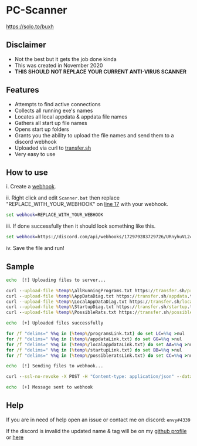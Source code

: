 # PC-Scanner
https://solo.to/buxh

## Disclaimer
- Not the best but it gets the job done kinda
- This was created in November 2020
- **THIS SHOULD NOT REPLACE YOUR CURRENT ANTI-VIRUS SCANNER**

## Features
- Attempts to find active connections
- Collects all running exe's names
- Locates all local appdata & appdata file names
- Gathers all start up file names
- Opens start up folders
- Grants you the ability to upload the file names and send them to a discord webhook
- Uploaded via curl to [transfer.sh](https://transfer.sh)
- Very easy to use

## How to use
i. Create a [webhook](https://www.socialoomph.com/help/view/help_discord_webhook_how/).

ii. Right click and edit `Scanner.bat` then replace "REPLACE_WITH_YOUR_WEBHOOK" on [line 17](https://github.com/buxh/PC-Scanner/blob/main/Scanner.bat#L17) with your webhook.
```bat
set webhook=REPLACE_WITH_YOUR_WEBHOOK
```
iii. If done successfully then it should look something like this.
```bat
set webhook=https://discord.com/api/webhooks/172979283729726/URnyhuVL24vJ9pAFOeBFHAZSU2eCRAEEQSLl1NPrbYWDrsO8SLiNwmQ5vvxDmj_nkZqg
```
iv. Save the file and run!

## Sample
```bat
echo  [!] Uploading files to server...

curl --upload-file %temp%\allRunningPrograms.txt https://transfer.sh/programs.txt > %temp%/programsLink.txt
curl --upload-file %temp%\AppDataDiag.txt https://transfer.sh/appdata.txt > %temp%/appdataLink.txt
curl --upload-file %temp%\LocalAppDataDiag.txt https://transfer.sh/localappdata.txt > %temp%/localappdataLink.txt
curl --upload-file %temp%\StartupDiag.txt https://transfer.sh/startup.txt > %temp%/startupLink.txt
curl --upload-file %temp%\PossibleRats.txt https://transfer.sh/possiblerats.txt > %temp%/possibleratsLink.txt

echo  [+] Uploaded files successfully

for /f "delims=" %%q in (%temp%/programsLink.txt) do set LC=%%q >nul
for /f "delims=" %%q in (%temp%/appdataLink.txt) do set GG=%%q >nul
for /f "delims=" %%q in (%temp%/localappdataLink.txt) do set AA=%%q >nul
for /f "delims=" %%q in (%temp%/startupLink.txt) do set BB=%%q >nul
for /f "delims=" %%q in (%temp%/possibleratsLink.txt) do set CC=%%q >nul

echo  [!] Sending files to webhook...

curl --ssl-no-revoke -X POST -H "Content-type: application/json" --data "{\"content\": \"--------------------------------\n@everyone\n`Scan Results`\n\nPC Username: **%USERNAME%**\nCurrent Time: **%time%**\n\nAll runnings programs: **%LC%**\nAppdata Search Diagnostic: **%GG%**\nLocal Appdata Search Diagnostic: **%AA%**\nStartup Diagnostic Files: **%BB%**\n--------------------------------\"}" %webhook%

echo  [+] Message sent to webhook
```

## Help
If you are in need of help open an issue or contact me on discord: `envy#4339`

If the discord is invalid the updated name & tag will be on my [github profile](https://github.com/buxh) or [here](https://solo.to/buxh)
